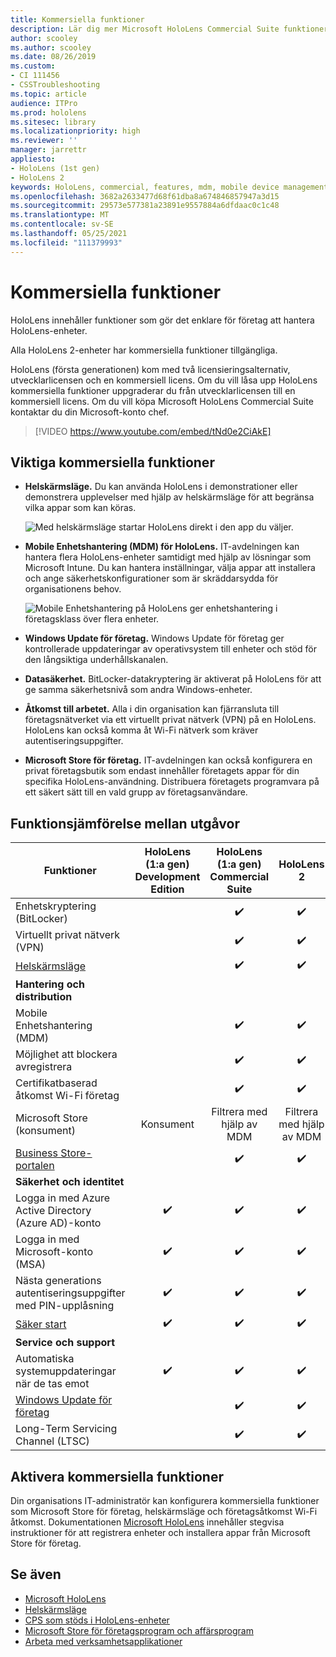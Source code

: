 ```yaml
---
title: Kommersiella funktioner
description: Lär dig mer Microsoft HoloLens Commercial Suite funktioner som gör det enklare för företag att hantera HoloLens-enheter.
author: scooley
ms.author: scooley
ms.date: 08/26/2019
ms.custom:
- CI 111456
- CSSTroubleshooting
ms.topic: article
audience: ITPro
ms.prod: hololens
ms.sitesec: library
ms.localizationpriority: high
ms.reviewer: ''
manager: jarrettr
appliesto:
- HoloLens (1st gen)
- HoloLens 2
keywords: HoloLens, commercial, features, mdm, mobile device management, kiosk mode
ms.openlocfilehash: 3682a2633477d68f61dba8a674846857947a3d15
ms.sourcegitcommit: 29573e577381a23891e9557884a6dfdaac0c1c48
ms.translationtype: MT
ms.contentlocale: sv-SE
ms.lasthandoff: 05/25/2021
ms.locfileid: "111379993"
---
```

# <a name="commercial-features"></a>Kommersiella funktioner

HoloLens innehåller funktioner som gör det enklare för företag att hantera HoloLens-enheter.

Alla HoloLens 2-enheter har kommersiella funktioner tillgängliga.

HoloLens (första generationen) kom med två licensieringsalternativ, utvecklarlicensen och en kommersiell licens. Om du vill låsa upp HoloLens kommersiella funktioner uppgraderar du från utvecklarlicensen till en kommersiell licens. Om du vill köpa Microsoft HoloLens Commercial Suite kontaktar du din Microsoft-konto chef.

>[!VIDEO https://www.youtube.com/embed/tNd0e2CiAkE]

## <a name="key-commercial-features"></a>Viktiga kommersiella funktioner

- **Helskärmsläge.** Du kan använda HoloLens i demonstrationer eller demonstrera upplevelser med hjälp av helskärmsläge för att begränsa vilka appar som kan köras.

  ![Med helskärmsläge startar HoloLens direkt i den app du väljer.](images/201608-kioskmode-400px.png)

- **Mobile Enhetshantering (MDM) för HoloLens.** IT-avdelningen kan hantera flera HoloLens-enheter samtidigt med hjälp av lösningar som Microsoft Intune. Du kan hantera inställningar, välja appar att installera och ange säkerhetskonfigurationer som är skräddarsydda för organisationens behov.

  ![Mobile Enhetshantering på HoloLens ger enhetshantering i företagsklass över flera enheter.](images/201608-enterprisemanagement-400px.png)

- **Windows Update för företag.** Windows Update för företag ger kontrollerade uppdateringar av operativsystem till enheter och stöd för den långsiktiga underhållskanalen.
- **Datasäkerhet.** BitLocker-datakryptering är aktiverat på HoloLens för att ge samma säkerhetsnivå som andra Windows-enheter.
- **Åtkomst till arbetet.** Alla i din organisation kan fjärransluta till företagsnätverket via ett virtuellt privat nätverk (VPN) på en HoloLens. HoloLens kan också komma åt Wi-Fi nätverk som kräver autentiseringsuppgifter.
- **Microsoft Store för företag.** IT-avdelningen kan också konfigurera en privat företagsbutik som endast innehåller företagets appar för din specifika HoloLens-användning. Distribuera företagets programvara på ett säkert sätt till en vald grupp av företagsanvändare.

## <a name="feature-comparison-between-editions"></a>Funktionsjämförelse mellan utgåvor

|Funktioner |HoloLens (1:a gen) Development Edition |HoloLens (1:a gen) Commercial Suite |HoloLens 2 |
|---|:---:|:---:|:---:|
|Enhetskryptering (BitLocker) | |✔️ |✔️ |
|Virtuellt privat nätverk (VPN) | |✔️ |✔️ |
|[Helskärmsläge](hololens-kiosk.md) | |✔️ |✔️ |
|**Hantering och distribution** | | | |
|Mobile Enhetshantering (MDM) | |✔️ |✔️ |
|Möjlighet att blockera avregistrera | |✔️ |✔️ |
|Certifikatbaserad åtkomst Wi-Fi företag | |✔️ |✔️ |
|Microsoft Store (konsument) |Konsument |Filtrera med hjälp av MDM |Filtrera med hjälp av MDM |
|[Business Store-portalen](https://docs.microsoft.com/microsoft-store/working-with-line-of-business-apps) | |✔️ |✔️ |
|**Säkerhet och identitet** | | | |
|Logga in med Azure Active Directory (Azure AD)-konto |✔️ |✔️ |✔️ |
|Logga in med Microsoft-konto (MSA) |✔️ |✔️ |✔️ |
|Nästa generations autentiseringsuppgifter med PIN-upplåsning |✔️ |✔️ |✔️ |
|[Säker start](https://docs.microsoft.com/windows-hardware/design/device-experiences/oem-secure-boot) |✔️ |✔️ |✔️ |
|**Service och support** | | | |
|Automatiska systemuppdateringar när de tas emot |✔️ |✔️ |✔️ |
|[Windows Update för företag](https://docs.microsoft.com/windows/deployment/update/waas-manage-updates-wufb) | |✔️ |✔️ |
|Long-Term Servicing Channel (LTSC) | |✔️ |✔️ |

## <a name="enabling-commercial-features"></a>Aktivera kommersiella funktioner

Din organisations IT-administratör kan konfigurera kommersiella funktioner som Microsoft Store för företag, helskärmsläge och företagsåtkomst Wi-Fi åtkomst. Dokumentationen [Microsoft HoloLens](index.yml) innehåller stegvisa instruktioner för att registrera enheter och installera appar från Microsoft Store för företag.

## <a name="see-also"></a>Se även

- [Microsoft HoloLens](index.yml)
- [Helskärmsläge](hololens-kiosk.md)
- [CPS som stöds i HoloLens-enheter](/windows/client-management/mdm/configuration-service-provider-reference#csps-supported-in-hololens-devices)
- [Microsoft Store för företagsprogram och affärsprogram](https://blogs.technet.microsoft.com/sbucci/2016/04/13/windows-store-for-business-and-line-of-business-applications/)
- [Arbeta med verksamhetsapplikationer](/microsoft-store/working-with-line-of-business-apps)
